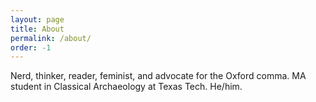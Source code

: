 ```yaml
---
layout: page
title: About
permalink: /about/
order: -1
---
```

Nerd, thinker, reader, feminist, and advocate for the Oxford comma. MA student in Classical Archaeology at Texas Tech. He/him.
